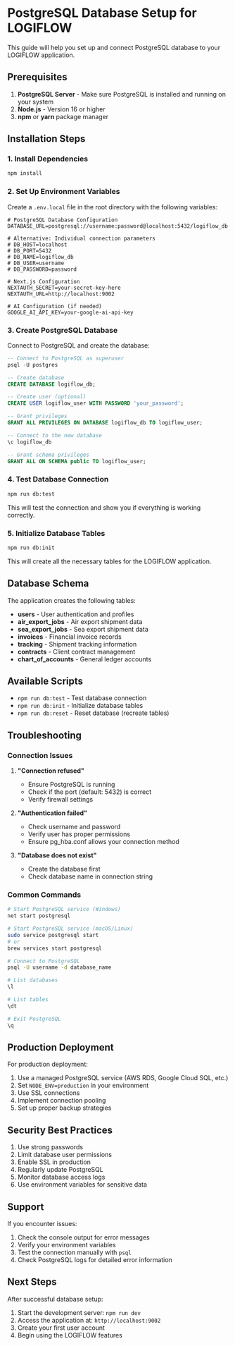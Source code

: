 # PostgreSQL Database Setup for LOGIFLOW

This guide will help you set up and connect PostgreSQL database to your LOGIFLOW application.

## Prerequisites

1. **PostgreSQL Server** - Make sure PostgreSQL is installed and running on your system
2. **Node.js** - Version 16 or higher
3. **npm** or **yarn** package manager

## Installation Steps

### 1. Install Dependencies

```bash
npm install
```

### 2. Set Up Environment Variables

Create a `.env.local` file in the root directory with the following variables:

```env
# PostgreSQL Database Configuration
DATABASE_URL=postgresql://username:password@localhost:5432/logiflow_db

# Alternative: Individual connection parameters
# DB_HOST=localhost
# DB_PORT=5432
# DB_NAME=logiflow_db
# DB_USER=username
# DB_PASSWORD=password

# Next.js Configuration
NEXTAUTH_SECRET=your-secret-key-here
NEXTAUTH_URL=http://localhost:9002

# AI Configuration (if needed)
GOOGLE_AI_API_KEY=your-google-ai-api-key
```

### 3. Create PostgreSQL Database

Connect to PostgreSQL and create the database:

```sql
-- Connect to PostgreSQL as superuser
psql -U postgres

-- Create database
CREATE DATABASE logiflow_db;

-- Create user (optional)
CREATE USER logiflow_user WITH PASSWORD 'your_password';

-- Grant privileges
GRANT ALL PRIVILEGES ON DATABASE logiflow_db TO logiflow_user;

-- Connect to the new database
\c logiflow_db

-- Grant schema privileges
GRANT ALL ON SCHEMA public TO logiflow_user;
```

### 4. Test Database Connection

```bash
npm run db:test
```

This will test the connection and show you if everything is working correctly.

### 5. Initialize Database Tables

```bash
npm run db:init
```

This will create all the necessary tables for the LOGIFLOW application.

## Database Schema

The application creates the following tables:

- **users** - User authentication and profiles
- **air_export_jobs** - Air export shipment data
- **sea_export_jobs** - Sea export shipment data
- **invoices** - Financial invoice records
- **tracking** - Shipment tracking information
- **contracts** - Client contract management
- **chart_of_accounts** - General ledger accounts

## Available Scripts

- `npm run db:test` - Test database connection
- `npm run db:init` - Initialize database tables
- `npm run db:reset` - Reset database (recreate tables)

## Troubleshooting

### Connection Issues

1. **"Connection refused"**
   - Ensure PostgreSQL is running
   - Check if the port (default: 5432) is correct
   - Verify firewall settings

2. **"Authentication failed"**
   - Check username and password
   - Verify user has proper permissions
   - Ensure pg_hba.conf allows your connection method

3. **"Database does not exist"**
   - Create the database first
   - Check database name in connection string

### Common Commands

```bash
# Start PostgreSQL service (Windows)
net start postgresql

# Start PostgreSQL service (macOS/Linux)
sudo service postgresql start
# or
brew services start postgresql

# Connect to PostgreSQL
psql -U username -d database_name

# List databases
\l

# List tables
\dt

# Exit PostgreSQL
\q
```

## Production Deployment

For production deployment:

1. Use a managed PostgreSQL service (AWS RDS, Google Cloud SQL, etc.)
2. Set `NODE_ENV=production` in your environment
3. Use SSL connections
4. Implement connection pooling
5. Set up proper backup strategies

## Security Best Practices

1. Use strong passwords
2. Limit database user permissions
3. Enable SSL in production
4. Regularly update PostgreSQL
5. Monitor database access logs
6. Use environment variables for sensitive data

## Support

If you encounter issues:

1. Check the console output for error messages
2. Verify your environment variables
3. Test the connection manually with `psql`
4. Check PostgreSQL logs for detailed error information

## Next Steps

After successful database setup:

1. Start the development server: `npm run dev`
2. Access the application at: `http://localhost:9002`
3. Create your first user account
4. Begin using the LOGIFLOW features 
